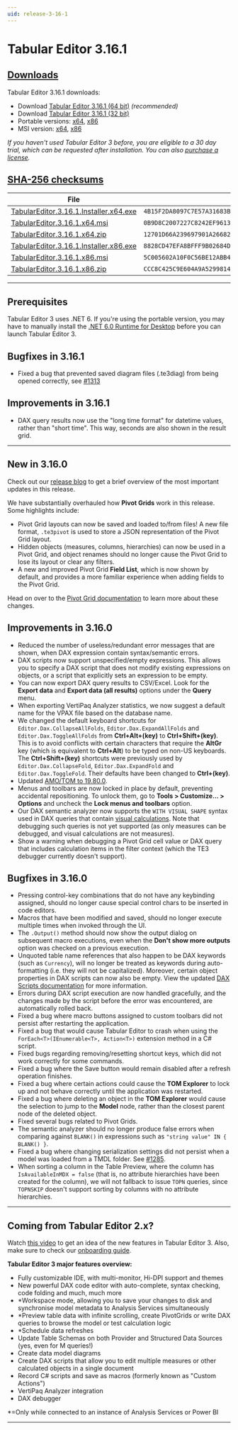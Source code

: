 ```yaml
---
uid: release-3-16-1
---
```


# Tabular Editor 3.16.1

## [**Downloads**](#tab/downloads)

Tabular Editor 3.16.1 downloads:

- Download [Tabular Editor 3.16.1 (64 bit)](https://cdn.tabulareditor.com/files/TabularEditor.3.16.1.Installer.x64.exe) _(recommended)_
- Download [Tabular Editor 3.16.1 (32 bit)](https://cdn.tabulareditor.com/files/TabularEditor.3.16.1.Installer.x86.exe)
- Portable versions: [x64](https://cdn.tabulareditor.com/files/TabularEditor.3.16.1.x64.zip), [x86](https://cdn.tabulareditor.com/files/TabularEditor.3.16.1.x86.zip)
- MSI version: [x64](https://cdn.tabulareditor.com/files/TabularEditor.3.16.1.x64.msi), [x86](https://cdn.tabulareditor.com/files/TabularEditor.3.16.1.x86.msi)

_If you haven't used Tabular Editor 3 before, you are eligible to a 30 day trial, which can be requested after installation. You can also [purchase a license](https://tabulareditor.com/licensing)._

## [**SHA-256 checksums**](#tab/checksums)

| File                                                                                                                                                                                                                 | SHA-256                                                            |
| -------------------------------------------------------------------------------------------------------------------------------------------------------------------------------------------------------------------- | ------------------------------------------------------------------ |
| [TabularEditor.3.16.1.Installer.x64.exe](https://cdn.tabulareditor.com/files/TabularEditor.3.16.1.Installer.x64.exe) | `4B15F2DA8097C7E57A31683B395EAF0BBC9E8ACAC7AF29A2B5018863421C4DBC` |
| [TabularEditor.3.16.1.x64.msi](https://cdn.tabulareditor.com/files/TabularEditor.3.16.1.x64.msi)                                     | `0B9D8C2007227C8242EF96137096C7D968DEE1FABEABC0D6F2E42BBE4C9FEEF3` |
| [TabularEditor.3.16.1.x64.zip](https://cdn.tabulareditor.com/files/TabularEditor.3.16.1.x64.zip)                                     | `12701D66A239697901A26682B040C01053FBBB18784EA67038366ACBC47DF75B` |
| [TabularEditor.3.16.1.Installer.x86.exe](https://cdn.tabulareditor.com/files/TabularEditor.3.16.1.Installer.x86.exe) | `8828CD47EFA8BFFF9B02684D448238B153D57FE573B048A6A629309147672326` |
| [TabularEditor.3.16.1.x86.msi](https://cdn.tabulareditor.com/files/TabularEditor.3.16.1.x86.msi)                                     | `5C005602A10F0C56BE12ABB4DD77F55E9D59C87D826585C9E4DB93A3C6192E91` |
| [TabularEditor.3.16.1.x86.zip](https://cdn.tabulareditor.com/files/TabularEditor.3.16.1.x86.zip)                                     | `CCC8C425C9E604A9A52998143C0BFFC72D6492FD03F65922E1D8B5C60279F254` |

***

## Prerequisites

Tabular Editor 3 uses .NET 6. If you're using the portable version, you may have to manually install the [.NET 6.0 Runtime for Desktop](https://dotnet.microsoft.com/en-us/download/dotnet/6.0/runtime) before you can launch Tabular Editor 3.

## Bugfixes in 3.16.1

- Fixed a bug that prevented saved diagram files (.te3diag) from being opened correctly, see [#1313](https://github.com/TabularEditor/TabularEditor3/issues/1313)

## Improvements in 3.16.1

- DAX query results now use the "long time format" for datetime values, rather than "short time". This way, seconds are also shown in the result grid.

***

## New in 3.16.0

Check out our [release blog](https://blog.tabulareditor.com/) to get a brief overview of the most important updates in this release.

We have substantially overhauled how **Pivot Grids** work in this release. Some highlights include:

- Pivot Grid layouts can now be saved and loaded to/from files! A new file format, `.te3pivot` is used to store a JSON representation of the Pivot Grid layout.
- Hidden objects (measures, columns, hierarchies) can now be used in a Pivot Grid, and object renames should no longer cause the Pivot Grid to lose its layout or clear any filters.
- A new and improved Pivot Grid **Field List**, which is now shown by default, and provides a more familiar experience when adding fields to the Pivot Grid.

Head on over to the [Pivot Grid documentation](https://docs.tabulareditor.com/te3/features/pivot-grid.html) to learn more about these changes.

## Improvements in 3.16.0

- Reduced the number of useless/redundant error messages that are shown, when DAX expression contain syntax/semantic errors.
- DAX scripts now support unspecified/empty expressions. This allows you to specify a DAX script that does not modify existing expressions on objects, or a script that explicitly sets an expression to be empty.
- You can now export DAX query results to CSV/Excel. Look for the **Export data** and **Export data (all results)** options under the **Query** menu.
- When exporting VertiPaq Analyzer statistics, we now suggest a default name for the VPAX file based on the database name.
- We changed the default keyboard shortcuts for `Editor.Dax.CollapseAllFolds`, `Editor.Dax.ExpandAllFolds` and `Editor.Dax.ToggleAllFolds` from **Ctrl+Alt+(key)** to **Ctrl+Shift+(key)**. This is to avoid conflicts with certain characters that require the **AltGr** key (which is equivalent to **Ctrl+Alt**) to be typed on non-US keyboards. The **Ctrl+Shift+(key)** shortcuts were previously used by `Editor.Dax.CollapseFold`, `Editor.Dax.ExpandFold` and `Editor.Dax.ToggleFold`. Their defaults have been changed to **Ctrl+(key)**.
- Updated [AMO/TOM to 19.80.0](https://www.nuget.org/packages/Microsoft.AnalysisServices.NetCore.retail.amd64).
- Menus and toolbars are now locked in place by default, preventing accidental repositioning. To unlock them, go to **Tools > Customize... > Options** and uncheck the **Lock menus and toolbars** option.
- Our DAX semantic analyzer now supports the `WITH VISUAL SHAPE` syntax used in DAX queries that contain [visual calculations](https://learn.microsoft.com/en-us/power-bi/transform-model/desktop-visual-calculations-overview). Note that debugging such queries is not yet supported (as only measures can be debugged, and visual calculations are not measures).
- Show a warning when debugging a Pivot Grid cell value or DAX query that includes calculation items in the filter context (which the TE3 debugger currently doesn't support).

## Bugfixes in 3.16.0

- Pressing control-key combinations that do not have any keybinding assigned, should no longer cause special control chars to be inserted in code editors.
- Macros that have been modified and saved, should no longer execute multiple times when invoked through the UI.
- The `.Output()` method should now show the output dialog on subsequent macro executions, even when the **Don't show more outputs** option was checked on a previous execution.
- Unquoted table name references that also happen to be DAX keywords (such as `Currency`), will no longer be treated as keywords during auto-formatting (i.e. they will not be capitalized). Moreover, certain object properties in DAX scripts can now also be empty. View the updated [DAX Scripts documentation](https://docs.tabulareditor.com/te3/features/dax-scripts.html) for more information.
- Errors during DAX script execution are now handled gracefully, and the changes made by the script before the error was encountered, are automatically rolled back.
- Fixed a bug where macro buttons assigned to custom toolbars did not persist after restarting the application.
- Fixed a bug that would cause Tabular Editor to crash when using the `ForEach<T>(IEnumerable<T>, Action<T>)` extension method in a C# script.
- Fixed bugs regarding removing/resetting shortcut keys, which did not work correctly for some commands.
- Fixed a bug where the Save button would remain disabled after a refresh operation finishes.
- Fixed a bug where certain actions could cause the **TOM Explorer** to lock up and not behave correctly until the application was restarted.
- Fixed a bug where deleting an object in the **TOM Explorer** would cause the selection to jump to the **Model** node, rather than the closest parent node of the deleted object.
- Fixed several bugs related to Pivot Grids.
- The semantic analyzer should no longer produce false errors when comparing against `BLANK()` in expressions such as `"string value" IN { BLANK() }`.
- Fixed a bug where changing serialization settings did not persist when a model was loaded from a TMDL folder. See [#1285](https://github.com/TabularEditor/TabularEditor3/issues/1285).
- When sorting a column in the Table Preview, where the column has `IsAvailableInMDX = false` (that is, no attribute hierarchies have been created for the column), we will not fallback to issue `TOPN` queries, since `TOPNSKIP` doesn't support sorting by columns with no attribute hierarchies.

---

## Coming from Tabular Editor 2.x?

Watch [this video](https://www.youtube.com/watch?v=pt3DdcjfImY) to get an idea of the new features in Tabular Editor 3. Also, make sure to check our [onboarding guide](https://docs.tabulareditor.com/onboarding/index.html).

**Tabular Editor 3 major features overview:**

- Fully customizable IDE, with multi-monitor, Hi-DPI support and themes
- New powerful DAX code editor with auto-complete, syntax checking, code folding and much, much more
- \*Workspace mode, allowing you to save your changes to disk and synchronise model metadata to Analysis Services simultaneously
- \*Preview table data with infinite scrolling, create PivotGrids or write DAX queries to browse the model or test calculation logic
- \*Schedule data refreshes
- Update Table Schemas on both Provider and Structured Data Sources (yes, even for M queries!)
- Create data model diagrams
- Create DAX scripts that allow you to edit multiple measures or other calculated objects in a single document
- Record C# scripts and save as macros (formerly known as "Custom Actions")
- VertiPaq Analyzer integration
- DAX debugger

\*=Only while connected to an instance of Analysis Services or Power BI

---

